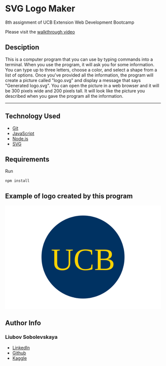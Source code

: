 # SVG Logo Maker
8th assignment of UCB Extension Web Development Bootcamp

Please visit the [walkthrough video](https://drive.google.com/file/d/13i9vR0lDyev6qjKFh3nsaDPvEg8oWv9z/view?usp=sharing)

## Desciption
This is a computer program that you can use by typing commands into a terminal. When you use the program, it will ask you for some information. You can type up to three letters, choose a color, and select a shape from a list of options. Once you've provided all the information, the program will create a picture called "logo.svg" and display a message that says "Generated logo.svg". You can open the picture in a web browser and it will be 300 pixels wide and 200 pixels tall. It will look like the picture you described when you gave the program all the information.

______________

## Technology Used 
   
* [Git](https://git-scm.com/)   
* [JavaScript](https://www.javascript.com/)   
* [Node.js](https://nodejs.dev/)
* [SVG](https://en.wikipedia.org/wiki/SVG)

## Requirements
Run
```
npm install
```
## Example of logo created by this program
![logo](examples/logo_example.svg)

## Author Info

### Liubov Sobolevskaya
* [LinkedIn](https://www.linkedin.com/in/liubov-sobolevskaya-45756a101/)
* [Github](https://github.com/LiubovSobolevskaya)
* [Kaggle](https://www.kaggle.com/lyubovsobolevskaya)



